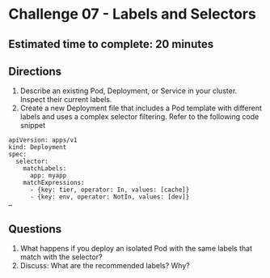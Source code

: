 # Challenge 07 - Labels and Selectors
## Estimated time to complete: 20 minutes

## Directions
1. Describe an existing Pod, Deployment, or Service in your cluster.  Inspect their current labels.
2. Create a new Deployment file that includes a Pod template with different labels and uses a complex selector filtering.  Refer to the following code snippet

```
apiVersion: apps/v1
kind: Deployment
spec:
  selector:
    matchLabels:
      app: myapp
    matchExpressions:
      - {key: tier, operator: In, values: [cache]}
      - {key: env, operator: NotIn, values: [dev]}
…
```


## Questions
1. What happens if you deploy an isolated Pod with the same labels that match with the selector?
2. Discuss: What are the recommended labels? Why?